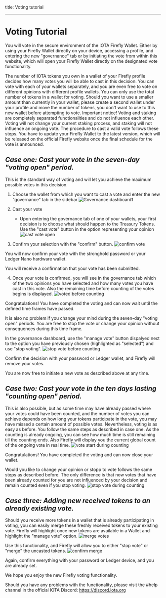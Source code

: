 title: Voting tutorial


---
# Voting Tutorial

You will vote in the secure environment of the IOTA Firefly Wallet. Either by using your Firefly Wallet directly on your device, accessing a profile, and entering the new "governance" tab or by initiating the vote from within this website, which will open your Firefly Wallet directly on the designated vote functionality.

The number of IOTA tokens you own in a wallet of your Firefly profile decides how many votes you will be able to cast in this decision.
You can vote with each of your wallets separately, and you are even free to vote on different opinions with different profile wallets.
You can only use the total number of tokens in a wallet for voting. Should you want to use a smaller amount than currently in your wallet, please create a second wallet under your profile and move the number of tokens, you don't want to use to this new wallet before attempting to vote.
Important notice! Voting and staking are completely separated functionalities and do not influence each other. Voting will not change your current staking process, and staking will not influence an ongoing vote.
The procedure to cast a valid vote follows these steps. 
You have to update your Firefly Wallet to the latest version, which will be released on the official Firefly website once the final schedule for the vote is announced.

## *Case one: Cast your vote in the seven-day "voting open" period.*

This is the standard way of voting and will let you achieve the maximum possible votes in this decision.
1. Choose the wallet from which you want to cast a vote and enter the new "governance" tab in the sidebar
![Governance dashboard1](https://user-images.githubusercontent.com/77154511/151154983-7bd7584e-9ae6-4675-8a0d-6e89dff1cc4e.png)


2. Cast your vote
    - Upon entering the governance tab of one of your wallets, your first decision is to choose what should happen to the Treasury Tokens. Use the "cast vote" button in the option representing your opinion
![cast vote open](https://user-images.githubusercontent.com/77154511/151155055-6e6b559e-8d48-44bb-a5f2-e0f505ab946b.png)

    
3. Confirm your selection with the "confirm" button.
![confirm vote](https://user-images.githubusercontent.com/77154511/151155123-4d381fc3-3050-4bdf-b126-19fcfafb061a.png)


You will now confirm your vote with the stronghold password or your Ledger Nano hardware wallet.

You will receive a confirmation that your vote has been submitted.
 

4. Once your vote is confirmed, you will see in the governance tab which of the two opinions you have selected and how many votes you have cast in this vote. Also the remaining time before counting of the votes begins is displayed.
![voted before counting](https://user-images.githubusercontent.com/77154511/151155579-dfd2ac67-ca6f-4016-b5f4-f8cb690bd233.png)


Congratulations! You have completed the voting and can now wait until the defined time frames have passed.

It is also no problem if you change your mind during the seven-day "voting open" periods. You are free to stop the vote or change your opinion without consequences during this time frame.

In the governance dashboard, use the "manage vote" button dispalyed next to the option you have previously chosen (highlighted as "selected") and use "stop voting". 
![stop vote before counting](https://user-images.githubusercontent.com/77154511/151155739-ac691c04-fd62-46ba-af31-69663b4c189d.png)


Confirm the decision with your password or Ledger wallet, and Firefly will remove your votes.

You are now free to initiate a new vote as described above at any time.


## *Case two: Cast your vote in the ten days lasting "counting open" period.*

This is also possible, but as some time may have already passed where your votes could have been counted, and the number of votes you can achieve depends on how long your tokens participate in the vote, you may have missed a certain amount of possible votes.
Nevertheless, voting is as easy as before. You follow the same steps as described in case one.
As the counting is already ongoing, you can see how much time is still remaining till the counting ends.
Also Firefly will display you the current global count of the ongoing vote in real time. 
![vote start during counting](https://user-images.githubusercontent.com/77154511/151157262-0291249a-7de2-4c5c-b487-1db4a5504e04.png)

Congratulations! You have completed the voting and can now close your wallet.

Would you like to change your opinion or stopp to vote follows the same steps as described before. The only difference is that now votes that have been already counted for you are not influenced by your decision and remain counted even if you stop voting.
![stop vote during  counting](https://user-images.githubusercontent.com/77154511/151157781-67f4b838-5904-42dc-b174-53ca907ffc95.png)


## *Case three: Adding new received tokens to an already existing vote.*

Should you receive more tokens in a wallet that is already participating in voting, you can easily merge these freshly received tokens to your existing vote.
Firefly will highlight once new tokens are available in a Wallet and highlight the "manage vote" option.
![merge votes](https://user-images.githubusercontent.com/77154511/151156295-0a069025-8d59-4baa-b2d8-cb8dc20f9433.png)

Use this functionality, and Firefly will allow you to either "stop vote" or "merge" the uncasted tokens.
![confirm merge](https://user-images.githubusercontent.com/77154511/151156598-420648c3-4608-46fa-90ff-d6497ff26ab1.png)


Again, confirm everything with your password or Ledger device, and you are already set.

We hope you enjoy the new Firefly voting functionality.

Should you have any problems with the functionality, please visit the #help channel in the official IOTA Discord: https://discord.iota.org

